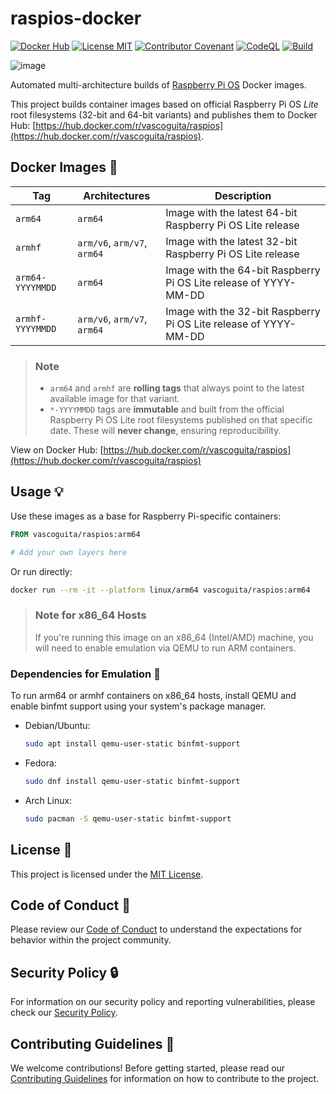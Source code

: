 # raspios-docker

[![Docker Hub](https://img.shields.io/docker/pulls/vascoguita/raspios)](https://hub.docker.com/r/vascoguita/raspios)
[![License MIT](https://img.shields.io/badge/License-MIT-yellow.svg)](https://opensource.org/license/mit)
[![Contributor Covenant](https://img.shields.io/badge/Contributor%20Covenant-2.1-4baaaa.svg)](.github/CODE_OF_CONDUCT.md)
[![CodeQL](https://github.com/vascoguita/raspios-docker/actions/workflows/github-code-scanning/codeql/badge.svg)](https://github.com/vascoguita/raspios-docker/actions/workflows/github-code-scanning/codeql)
[![Build](https://github.com/vascoguita/raspios-docker/actions/workflows/docker.yml/badge.svg)](https://github.com/vascoguita/raspios-docker/actions/workflows/docker.yml)

![image](https://repository-images.githubusercontent.com/989342487/1cd8280d-bb4b-48e0-99c6-ed2d65f59be3)

Automated multi-architecture builds of
[Raspberry Pi OS](https://www.raspberrypi.com/software) Docker images.

This project builds container images based on official Raspberry Pi OS *Lite*
root filesystems (32-bit and 64-bit variants) and publishes them to Docker Hub:
[https://hub.docker.com/r/vascoguita/raspios](https://hub.docker.com/r/vascoguita/raspios).

## Docker Images :whale:

| Tag              | Architectures               | Description                                                      |
|------------------|-----------------------------|------------------------------------------------------------------|
| `arm64`          | `arm64`                     | Image with the latest 64-bit Raspberry Pi OS Lite release        |
| `armhf`          | `arm/v6`, `arm/v7`, `arm64` | Image with the latest 32-bit Raspberry Pi OS Lite release        |
| `arm64-YYYYMMDD` | `arm64`                     | Image with the 64-bit Raspberry Pi OS Lite release of YYYY-MM-DD |
| `armhf-YYYYMMDD` | `arm/v6`, `arm/v7`, `arm64` | Image with the 32-bit Raspberry Pi OS Lite release of YYYY-MM-DD |

> ### Note
> - `arm64` and `armhf` are **rolling tags** that always point to the latest
>   available image for that variant.  
> - `*-YYYYMMDD` tags are **immutable** and built from the official Raspberry
>   Pi OS Lite root filesystems published on that specific date. These will
>   **never change**, ensuring reproducibility.

View on Docker Hub:
[https://hub.docker.com/r/vascoguita/raspios](https://hub.docker.com/r/vascoguita/raspios)

## Usage :bulb:

Use these images as a base for Raspberry Pi-specific containers:

```Dockerfile
FROM vascoguita/raspios:arm64

# Add your own layers here
```

Or run directly:

```bash
docker run --rm -it --platform linux/arm64 vascoguita/raspios:arm64
```

> ### Note for x86_64 Hosts
>
> If you're running this image on an x86_64 (Intel/AMD) machine, you will need
> to enable emulation via QEMU to run ARM containers.

### Dependencies for Emulation :wrench:

To run arm64 or armhf containers on x86_64 hosts, install QEMU and enable
binfmt support using your system's package manager.
* Debian/Ubuntu:
  ```bash
  sudo apt install qemu-user-static binfmt-support
  ```
* Fedora:
  ```bash
  sudo dnf install qemu-user-static binfmt-support
  ```
* Arch Linux:
  ```bash
  sudo pacman -S qemu-user-static binfmt-support
  ```

## License :memo:

This project is licensed under the [MIT License](LICENSE).

## Code of Conduct :scroll:

Please review our [Code of Conduct](.github/CODE_OF_CONDUCT.md) to understand
the expectations for behavior within the project community.

## Security Policy :lock:

For information on our security policy and reporting vulnerabilities, please
check our [Security Policy](.github/SECURITY.md).

## Contributing Guidelines :rocket:

We welcome contributions! Before getting started, please read our
[Contributing Guidelines](.github/CONTRIBUTING.md) for information on how to
contribute to the project.
